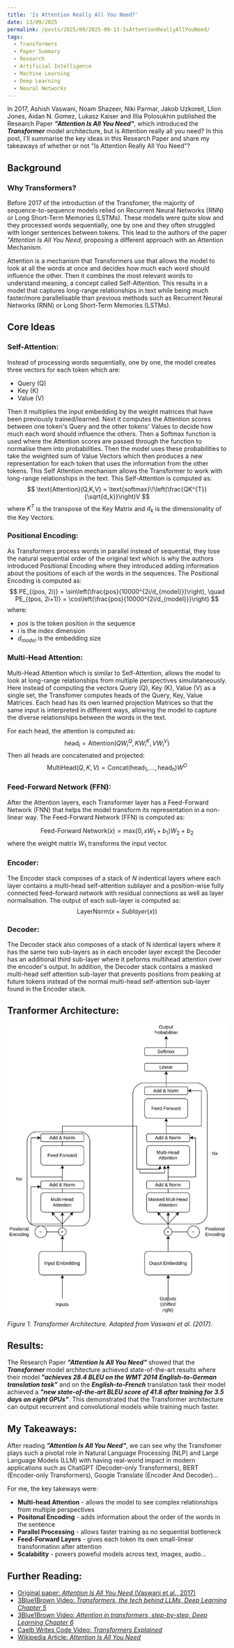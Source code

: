 ```yaml
---
title: 'Is Attention Really All You Need?'
date: 13/09/2025
permalink: /posts/2025/09/2025-09-13-IsAttentionReallyAllYouNeed/
tags:
  - Transformers
  - Paper Summary
  - Research
  - Artificial Intelligence
  - Machine Learning
  - Deep Learning
  - Neural Networks
---
```


In 2017, Ashish Vaswani, Noam Shazeer, Niki Parmar, Jakob Uzkoreit, Llion Jones, Aidan N. Gomez, Lukasz Kaiser and Illia Polosukhin published the Research Paper ***"Attention Is All You Need"***, which introduced the ***Transformer*** model architecture, but is Attention really all you need? In this post, I'll summarise the key ideas in this Research Paper and share my takeaways of whether or not "Is Attention Really All You Need"?

## Background
### Why Transformers?
Before 2017 of the introduction of the Transfomer, the majority of sequence-to-sequence models relied on Recurrent Neural Networks (RNN) or Long Short-Term Memories (LSTMs). These models were quite slow and they processed words sequentially, one by one and they often struggled with longer sentences between tokens. This lead to the authors of the paper *"Attention Is All You Need*, proposing a different approach with an Attention Mechanism.

Attention is a mechanism that Transformers use that allows the model to look at all the words at once and decides how much each word should influence the other. Then it combines the most relevant words to understand meaning, a concept called Self-Attention. This results in a model that captures long-range relationships in text while being much faster/more parallelisable than previous methods such as Recurrent Neural Networks (RNN) or Long Short-Term Memories (LSTMs).

## Core Ideas
### Self-Attention:
Instead of processing words sequentially, one by one, the model creates three vectors for each token which are:
- Query (Q)
- Key (K)
- Value (V)

Then it multiplies the input embedding by the weight matrices that have been previously trained/learned. Next it computes the Attention scores between one token's Query and the other tokens' Values to decide how much each word should influence the others. Then a Softmax function is used where the Attention scores are passed through the function to normalise them into probabilities. Then the model uses these probabilities to take the weighted sum of Value Vectors which then produces a new representation for each token that uses the information from the other tokens. This Self Attention mechanism allows the Transformer to work with long-range relationships in the text. This Self-Attention is computed as:
$$
\text{Attention}(Q,K,V) = \text{softmax}\!\left(\frac{QK^{T}}{\sqrt{d_k}}\right)V
$$
where $K^{T}$ is the transpose of the Key Matrix and $d_k$ is the dimensionality of the Key Vectors.

### Positional Encoding:
As Transformers process words in parallel instead of sequential, they lose the natural sequential order of the original text which is why the authors introduced Positional Encoding where they introduced adding information about the positions of each of the words in the sequences. The Positional Encoding is computed as:
$$
PE_{(pos, 2i)} = \sin\left(\frac{pos}{10000^{2i/d_{model}}}\right), \quad
PE_{(pos, 2i+1)} = \cos\left(\frac{pos}{10000^{2i/d_{model}}}\right)
$$
where:
- $pos$ is the token position in the sequence
- $i$ is the index dimension
- $d_{model}$ is the embedding size

### Multi-Head Attention:
Multi-Head Attention which is similar to Self-Attention, allows the model to look at long-range relationships from multiple perspectives simulataneously. Here instead of computing the vectors Query (Q), Key (K), Value (V) as a single set, the Transfomer computes heads of the Query, Key, Value Matrices. Each head has its own learned projection Matrices so that the same input is interpreted in different ways, allowing the model to capture the diverse relationships between the words in the text. 

For each head, the attention is computed as:
$$
\text{head}_i = \text{Attention}(Q W_i^Q, K W_i^K, V W_i^V)
$$ 
Then all heads are concatenated and projected:
$$
\text{MultiHead}(Q, K, V) = \text{Concat}(\text{head}_1, \dots, \text{head}_h) W^O
$$

### Feed-Forward Network (FFN):
After the Attention layers, each Transformer layer has a Feed-Forward Network (FNN) that helps the model transform its representation in a non-linear way. The Feed-Forward Network (FFN) is computed as:

$$
\text{Feed-Forward Network}(x) = \text{max}(0, x W_1 + b_1) W_2 + b_2
$$
where the weight matrix $W_1$ transforms the input vector.

### Encoder:
The Encoder stack composes of a stack of $N$ indentical layers where each layer contains a multi-head self-attention sublayer and a position-wise fully connected feed-forward network with residual connections as well as layer normalisation. The output of each sub-layer is computed as:
$$
\text{LayerNorm}(x + Sublayer(x))
$$

### Decoder:
The Decoder stack also composes of a stack of N identical layers where it has the same two sub-layers as in each encoder layer except the Decoder has an additional third sub-layer where it peforms multihead attention over the encoder's output. In addition, the Decoder stack contains a masked multi-head self attention sub-layer that prevents positions from peaking at future tokens instead of the normal multi-head self-attention sub-layer found in the Encoder stack.

## Tranformer Architecture:
![Transform Architecture](/_posts/Transformer.svg)

*Figure 1. Transformer Architecture. Adapted from Vaswani et al. (2017).*

## Results:
The Research Paper ***"Attention Is All You Need"*** showed that the ***Transformer*** model architecture achieved state-of-the-art results where their model ***"achieves 28.4 BLEU on the WMT 2014 English-to-German translation task"*** and on the ***English-to-French*** translation task their model achieved a ***"new state-of-the-art BLEU score of 41.8 after training for 3.5 days on eight GPUs"***. This demonstrated that the Transformer architecture can output recurrent and convolutional models while training much faster.

## My Takeaways:
After reading ***"Attention Is All You Need"***, we can see why the Transfomer plays such a pivotal role in Natural Language Processing (NLP) and Large Language Models (LLM) with having real-world impact in modern applications such as ChatGPT (Decoder-only Transformers), BERT (Encoder-only Transformers), Google Translate (Encoder And Decoder)...

For me, the key takeways were:
- **Multi-head Attention** - allows the model to see complex relationships from multiple perspectives
- **Positonal Encoding** - adds information about the order of the words in the sentence
- **Parallel Processing** - allows faster training as no sequential bottleneck
- **Feed-Forward Layers** - gives each token its own small-linear transformation after attention
- **Scalability** - powers poweful models across text, images, audio...


## Further Reading:
- [Original paper: *Attention Is All You Need* (Vaswani et al., 2017)](https://arxiv.org/pdf/1706.03762)
- [3Blue1Brown Video: *Transformers, the tech behind LLMs, Deep Learning Chapter 5*](https://youtu.be/wjZofJX0v4M?feature=shared)
- [3Blue1Brown Video: *Attention in transformers, step-by-step, Deep Learning Chapter 6*](https://youtu.be/eMlx5fFNoYc?feature=shared)
- [Caelb Writes Code Video: *Transformers Explained*](https://youtu.be/nZrZOI0oRuw?feature=shared)
- [Wikipedia Article: *Attention Is All You Need*](https://en.wikipedia.org/wiki/Attention_Is_All_You_Need)
